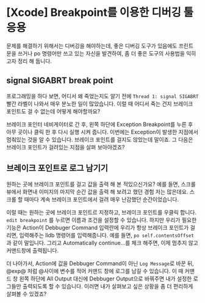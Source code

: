 # [Xcode] Breakpoint를 이용한 디버깅 툴 응용

문제를 해결하기 위해서는 디버깅을 해야하는데, 좋은 디버깅 도구가 있음에도 프린트 문을 쓰거나 po 명령어만 쓰고 있는 자신을 발견하여, 좀 더 좋은 도구의 사용법을 익히고자 정리 해 둡니다.

## signal SIGABRT break point
프로그래밍을 하다 보면, 어디서 왜 죽었는지도 알기 전에 `Thread 1: signal SIGABRT` 빨간 라벨이 나와서 매우 분노한 일이 많았습니다. 이럴 때 어디서 죽는 건지 브레이크 포인트도 걸 수 없는데 어떻게 해야할까요?  

브레이크 포인터 네비게이터로 간 후, 왼쪽 하단에 Exception Breakpoint를 누른 후 아무 곳이나 클릭 한 후 다시 실행 시켜 줍니다. 이번에는 Exception이 발생한 지점에서 멈춰있는 것을 알 수 있습니다. 브레이크 포인트를 걸지도 않았는데 말이죠. 그 다음은 브레이크 포인트가 걸려있는 지점을 살펴 보아야겠죠?

## 브레이크 포인트로 로그 남기기
원하는 곳에 브레이크 포인트를 걸고 값을 출력 해 본 적있으신가요? 예를 들면, 스크롤뷰에서 화면내 이미지의 마지막 순간 값을 출력 해 보려고 했던 경험 저는 많은데요. 스크롤 할 때마다 계속 브레이크 포인트에서 걸려 매우 난감했던 순간이었습니다.

이럴 때는 원하는 곳에 브레이크 포인트르 지정하고, 브레이크 포인트를 우클릭 합니다. `edit breakpoint` 를 누르면 이름과 조건을 설정할 수 있습니다. 하지만 우리가 필요한 기능은 Action이 Debbuger Command 입력란에 우리가 항상 브레이크 포인트가 걸리면, 입력해주는 lldb 명령어를 입력해줍니다. 예를 들면, `po self.contentsOffset` 과 같이 말입니다. 그리고 Automatically continue...를 체크 해주면, 이제 멈추지 않고 커맨드창에 출력됩니다.

더 나아가서, Action에 값을 Debbuger Command이 아닌 `Log Message`로 바꾼 뒤, @exp@ 처럼 @사이에 변수를 적어 커맨드 창에 로그를 남길 수 있습니다. 이 때 커맨드 창 왼쪽 하단에 All Output 대신에 Debbuger Output으로 바꿔주면 내가 설정한 로그들만 출력되도록 할 수 있습니다. 이러면 내가 살펴보고 싶은 상황을 좀 더 편리하게 살펴볼 수 있겠죠?
